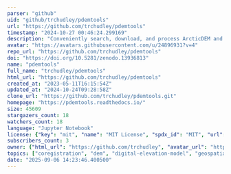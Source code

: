 ```yaml
---
parser: "github"
uid: "github/trchudley/pdemtools"
url: "https://github.com/trchudley/pdemtools"
timestamp: "2024-10-27 00:46:24.299169"
description: "Conveniently search, download, and process ArcticDEM and REMA products"
avatar: "https://avatars.githubusercontent.com/u/24896931?v=4"
repo_url: "https://github.com/trchudley/pdemtools"
doi: "https://doi.org/10.5281/zenodo.13936813"
name: "pdemtools"
full_name: "trchudley/pdemtools"
html_url: "https://github.com/trchudley/pdemtools"
created_at: "2023-05-11T16:15:54Z"
updated_at: "2024-10-24T09:28:58Z"
clone_url: "https://github.com/trchudley/pdemtools.git"
homepage: "https://pdemtools.readthedocs.io/"
size: 45609
stargazers_count: 18
watchers_count: 18
language: "Jupyter Notebook"
license: {"key": "mit", "name": "MIT License", "spdx_id": "MIT", "url": "https://api.github.com/licenses/mit", "node_id": "MDc6TGljZW5zZTEz"}
subscribers_count: 3
owner: {"html_url": "https://github.com/trchudley", "avatar_url": "https://avatars.githubusercontent.com/u/24896931?v=4", "login": "trchudley", "type": "User"}
topics: ["coregistration", "dem", "digital-elevation-model", "geospatial", "glaciers", "python", "rema", "terrain-analysis", "arcticdem", "polar-geospatial-center", "glaciology"]
date: "2025-09-06 14:23:46.400500"
---
```

